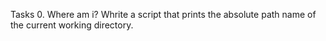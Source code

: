 Tasks
0. Where am i?
Whrite a script that prints the absolute path name of the current working directory.
